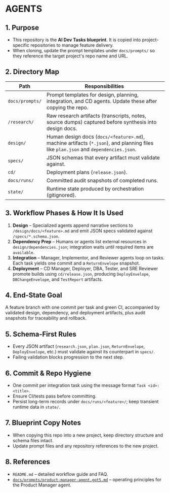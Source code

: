 # AGENTS

## 1. Purpose
- This repository is the **AI Dev Tasks blueprint**. It is copied into project-specific repositories to manage feature delivery.
- When cloning, update the prompt templates under `docs/prompts/` so they reference the target project's repo name and URL.

## 2. Directory Map
| Path | Responsibilities |
| --- | --- |
| `docs/prompts/` | Prompt templates for design, planning, integration, and CD agents. Update these after copying the repo. |
| `/research/` | Raw research artifacts (transcripts, notes, source dumps) captured before synthesis into design docs. |
| `design/` | Human design docs (`docs/<feature>.md`), machine artifacts (`*.json`), and planning files like `plan.json` and `dependencies.json`. |
| `specs/` | JSON schemas that every artifact must validate against. |
| `cd/` | Deployment plans (`release.json`). |
| `docs/runs/` | Committed audit snapshots of completed runs. |
| `state/` | Runtime state produced by orchestration (gitignored). |

## 3. Workflow Phases & How It Is Used
1. **Design** – Specialized agents append narrative sections to `/design/docs/<feature>.md` and emit JSON specs validated against `/specs/*.schema.json`.
2. **Dependency Prep** – Humans or agents list external resources in `design/dependencies.json`; integration waits until required items are `available`.
3. **Integration** – Manager, Implementor, and Reviewer agents loop on tasks. Each task yields one commit and a `ReturnEnvelope` snapshot.
4. **Deployment** – CD Manager, Deployer, DBA, Tester, and SRE Reviewer promote builds using `cd/release.json`, producing `DeployEnvelope`, `DBChangeEnvelope`, and `TestReport` artifacts.

## 4. End-State Goal
A feature branch with one commit per task and green CI, accompanied by validated design, dependency, and deployment artifacts, plus audit snapshots for traceability and rollback.

## 5. Schema-First Rules
- Every JSON artifact (`research.json`, `plan.json`, `ReturnEnvelope`, `DeployEnvelope`, etc.) must validate against its counterpart in `specs/`.
- Failing validation blocks progression to the next step.

## 6. Commit & Repo Hygiene
- One commit per integration task using the message format `Task <id>: <title>`.
- Ensure CI/tests pass before committing.
- Persist long-term records under `docs/runs/<feature>/`; keep transient runtime data in `state/`.

## 7. Blueprint Copy Notes
- When copying this repo into a new project, keep directory structure and schema files intact.
- Update prompt files and any repository references to the new project.

## 8. References
- `README.md` – detailed workflow guide and FAQ.
- [`docs/prompts/product-manager-agent.gpt5.md`](docs/prompts/product-manager-agent.gpt5.md) – operating principles for the Product Manager agent.
